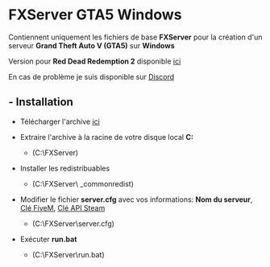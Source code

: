 # FXServer GTA5 Windows

Contiennent uniquement les fichiers de base **FXServer** pour la création d'un serveur **Grand Theft Auto V (GTA5)** sur **Windows**

Version pour **Red Dead Redemption 2** disponible [ici](https://github.com/IceWeedo/FXServer_RDR2_Windows)

En cas de problème je suis disponible sur [Discord](https://discord.com/invite/jeF2phbHzC)

## - Installation

  * Télécharger l'archive [ici](https://github.com/IceWeedo/FXServer_GTA5_Windows/releases/latest)
  * Extraire l'archive à la racine de votre disque local **C:**
    * (C:\FXServer)

  * Installer les redistribuables
    * (C:\FXServer\ _commonredist)

  * Modifier le fichier **server.cfg** avec vos informations: **Nom du serveur**, [Clé FiveM](https://keymaster.fivem.net), [Clé API Steam](https://steamcommunity.com/dev/apikey)
    * (C:\FXServer\server.cfg)

  * Exécuter **run.bat**
    * (C:\FXServer\run.bat)
